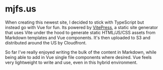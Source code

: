 <script setup lang="ts">
import RepoButton from "./components/RepoButton.vue";
</script>

# mjfs.us

When creating this newest site, I decided to stick with TypeScript but instead go with Vue for fun.
Its powered by [VitePress](https://vitepress.dev/), a static site generator that uses Vite under the
hood to generate static HTML/JS/CSS assets from Markdown templates and Vue components. It's then
uploaded to S3 and distributed around the US by Cloudfront.

So far I've really enjoyed writing the bulk of the content in Markdown, while being able to add in
Vue single file components where desired. Vue feels very lightweight to write and use, even in this
hybrid environment.

<RepoButton href="https://github.com/mitchell/mjfs-us" />
